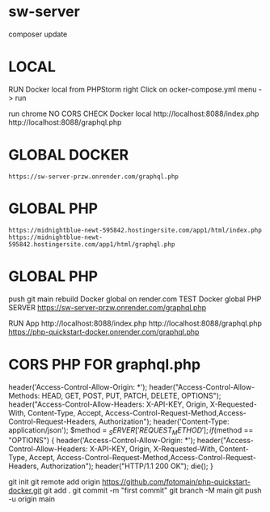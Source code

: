 # sw-server

composer update

# LOCAL
RUN Docker local
    from PHPStorm
        right Click on ocker-compose.yml
            menu -> run

run chrome NO CORS
CHECK Docker local
    http://localhost:8088/index.php
    http://localhost:8088/graphql.php

# GLOBAL DOCKER
    https://sw-server-przw.onrender.com/graphql.php
# GLOBAL PHP
    https://midnightblue-newt-595842.hostingersite.com/app1/html/index.php
    https://midnightblue-newt-595842.hostingersite.com/app1/html/graphql.php

# GLOBAL PHP
push git main
rebuild Docker global on render.com
TEST Docker global PHP SERVER
    https://sw-server-przw.onrender.com/graphql.php

RUN App
    http://localhost:8088/index.php
    http://localhost:8088/graphql.php
    https://php-quickstart-docker.onrender.com/graphql.php


# CORS PHP FOR graphql.php
header('Access-Control-Allow-Origin: *');
header("Access-Control-Allow-Methods: HEAD, GET, POST, PUT, PATCH, DELETE, OPTIONS");
header("Access-Control-Allow-Headers: X-API-KEY, Origin, X-Requested-With, Content-Type, Accept, Access-Control-Request-Method,Access-Control-Request-Headers, Authorization");
header('Content-Type: application/json');
$method = $_SERVER['REQUEST_METHOD'];
if ($method == "OPTIONS") {
header('Access-Control-Allow-Origin: *');
header("Access-Control-Allow-Headers: X-API-KEY, Origin, X-Requested-With, Content-Type, Accept, Access-Control-Request-Method,Access-Control-Request-Headers, Authorization");
header("HTTP/1.1 200 OK");
die();
}


git init
git remote add origin https://github.com/fotomain/php-quickstart-docker.git
git add .
git commit -m "first commit"
git branch -M main
git push -u origin main


